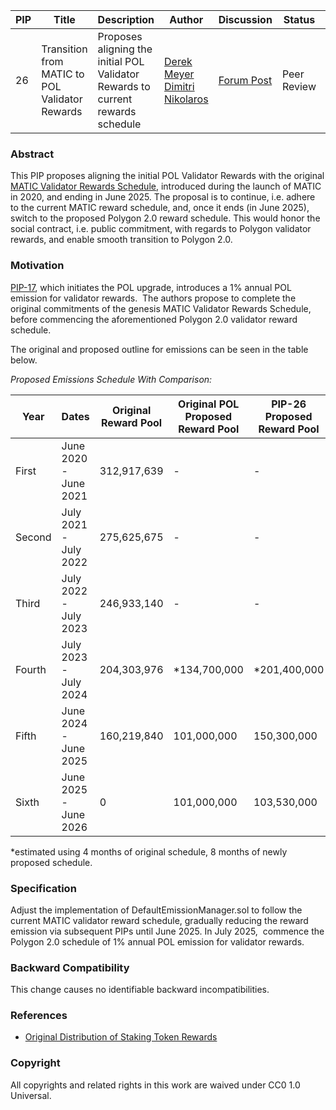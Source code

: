 | PIP               | Title                           | Description          | Author                        | Discussion | Status | Type                                     | Date                  |
|-------------------|---------------------------------|----------------------|-------------------------------|------------|--------|------------------------------------------|-----------------------|
| 26 | Transition from MATIC to POL Validator Rewards | Proposes aligning the initial POL Validator Rewards to current rewards schedule | [Derek Meyer](https://twitter.com/data_nexus) [Dimitri Nikolaros](https://twitter.com/dnikolaros)  | [Forum Post](https://forum.polygon.technology/t/pip-26-transition-from-matic-to-pol-validator-rewards/13046) | Peer Review  | Contracts | 2023-10-12

### Abstract

This PIP proposes aligning the initial POL Validator Rewards with the original [MATIC Validator Rewards Schedule](https://wiki.polygon.technology/docs/pos/design/validator/rewards/#what-is-the-incentive), introduced during the launch of MATIC in 2020, and ending in June 2025. The proposal is to continue, i.e. adhere to the current MATIC reward schedule, and, once it ends (in June 2025), switch to the proposed Polygon 2.0 reward schedule. This would honor the social contract, i.e. public commitment, with regards to Polygon validator rewards, and enable smooth transition to Polygon 2.0.
  
### Motivation

[PIP-17](https://github.com/maticnetwork/Polygon-Improvement-Proposals/blob/main/PIPs/PIP-17.md), which initiates the POL upgrade, introduces a 1% annual POL emission for validator rewards.  The authors propose to complete the original commitments of the genesis MATIC Validator Rewards Schedule, before commencing the aforementioned Polygon 2.0 validator reward schedule.
  
The original and proposed outline for emissions can be seen in the table below. 

*Proposed Emissions Schedule With Comparison:*

| Year    | Dates                         | Original Reward Pool | Original POL Proposed Reward Pool | PIP-26 Proposed Reward Pool |
| ------- | ----------------------------- | -------------------- | --------------------------------- | --------------------------- |
| First   | June 2020 - June  2021        | 312,917,639          | -                                 | -                           |
| Second  | July 2021 - July 2022         | 275,625,675          | -                                 | -                           |
| Third   | July 2022 - July 2023         | 246,933,140 | - | - |
| Fourth | July 2023 - July 2024 | 204,303,976 |\*134,700,000|\*201,400,000|
| Fifth  | June  2024 - June 2025 | 160,219,840          | 101,000,000                       | 150,300,000                 |
| Sixth | June 2025 -  June 2026 | 0 | 101,000,000 | 103,530,000 |

\*estimated using 4 months of original schedule, 8 months of newly proposed schedule.
  
### Specification

Adjust the implementation of DefaultEmissionManager.sol to follow the current MATIC validator reward schedule, gradually reducing the reward emission via subsequent PIPs until June 2025. In July 2025,  commence the Polygon 2.0 schedule of 1% annual POL emission for validator rewards.

### Backward Compatibility

This change causes no identifiable backward incompatibilities.
  
### References 

-   [Original Distribution of Staking Token Rewards](https:forum.polygon.technology/t/an-update-on-distribution-of-staking-token-rewards/9654/)
    
### Copyright

All copyrights and related rights in this work are waived under CC0 1.0 Universal.


